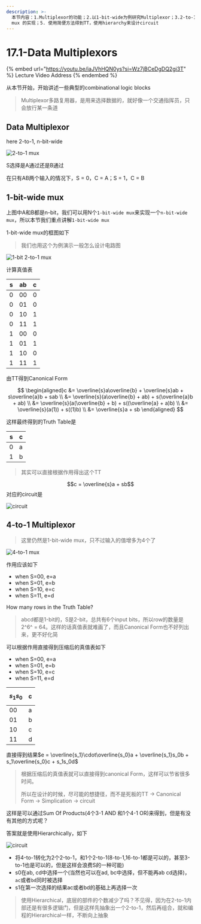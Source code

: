 ```yaml
---
description: >-
  本节内容：1.Multiplexor的功能；2.以1-bit-wide为例研究Multiplexor；3.2-to-1 mux的实现；4. 4-to1
  mux 的实现；5. 使用简便方法得到TT，使用hierarchy来设计circuit
---
```


# 17.1-Data Multiplexors

{% embed url="https://youtu.be/iaJVhHQN0ys?si=Wz7jBCeDgDQ2gi3T" %}
Lecture Video Address
{% endembed %}

从本节开始，开始讲述一些典型的combinational logic blocks

> Multiplexor多路复用器，是用来选择数据的，就好像一个交通指挥员，只会放行某一条道

## Data Multiplexor

here 2-to-1, n-bit-wide

![2-to-1 mux](.image/image-20240613201342017.png)

S选择是A通过还是B通过

在只有AB两个输入的情况下，S = 0，C = A；S = 1，C = B

## 1-bit-wide mux

上图中A和B都是n-bit，我们可以用N个`1-bit-wide mux`来实现一个`n-bit-wide mux`，所以本节我们重点讲解`1-bit-wide mux`

1-bit-wide mux的框图如下

> 我们也用这个为例演示一般怎么设计电路图

![1-bit 2-to-1 mux](.image/image-20240613201414984.png)

计算真值表

| s | ab | c |
| - | -- | - |
| 0 | 00 | 0 |
| 0 | 01 | 0 |
| 0 | 10 | 1 |
| 0 | 11 | 1 |
| 1 | 00 | 0 |
| 1 | 01 | 1 |
| 1 | 10 | 0 |
| 1 | 11 | 1 |

由TT得到Canonical Form

$$
\begin{aligned}c &= \overline{s}a\overline{b} + \overline{s}ab + s\overline{a}b + sab \\ &= \overline{s}(a\overline{b} + ab) + s(\overline{a}b + ab) \\ &= \overline{s}(a(\overline{b} + b) + s((\overline{a} + a)b) \\ &= \overline{s}(a(1)) + s((1)b) \\ &= \overline{s}a + sb \end{aligned}
$$

这样最终得到的Truth Table是

| s | c |
| - | - |
| 0 | a |
| 1 | b |

> 其实可以直接根据作用得出这个TT

$$c = \overline{s}a + sb$$ 对应的circuit是

![circuit](.image/image-20240613202111801.png)

## 4-to-1 Multiplexor

> 这里仍然是1-bit-wide mux，只不过输入的值增多为4个了

![4-to-1 mux](.image/image-20240613202424381.png)

作用应该如下

* when S=00, e=a
* when S=01, e=b
* when S=10, e=c
* when S=11, e=d

How many rows in the Truth Table?

> abcd都是1-bit的，S是2-bit，总共有6个input bits，所以row的数量是2^6^ = 64。这样的话真值表就难画了，而且Canonical Form也不好列出来，更不好化简

可以根据作用直接得到压缩后的真值表如下

* when S=00, e=a
* when S=01, e=b
* when S=10, e=c
* when S=11, e=d

| $$s_1s_0$$ | c    |
| ---------- | ---- |
| 00         | a    |
| 01         | b    |
| 10         | c    |
| 11         | d    |

直接得到结果$e = \overline{s_1}\cdot\overline{s_0}a + \overline{s_1}s_0b + s_1\overline{s_0}c + s_1s_0d$

> 根据压缩后的真值表就可以直接得到canonical Form，这样可以节省很多时间。
>
> 所以在设计的时候，尽可能的想捷径，而不是死板的TT → Canonical Form → Simplication → circuit

这样是可以通过Sum Of Products(4个3-1 AND 和1个4-1 OR)来得到，但是有没有其他的方式呢？

答案就是使用Hierarchically，如下

![circuit](.image/image-20240613202719570.png)

* 将4-to-1转化为2个2-to-1，和1个2-to-1(8-to-1,16-to-1都是可以的，甚至3-to-1也是可以的，但是这样会浪费S的一种可能)
* s0在ab, cd中选择一个(当然也可以在ad, bc中选择，但不能再ab cd选择)，`ac`或者`bd`同时被选择
* s1在第一次选择的结果ac或者bd的基础上再选择一次

> 使用Hierarchical，底层的部件的个数减少了吗？不见得，因为在2-to-1内部还是有很多逻辑门，但是这样先抽象出一个2-to-1，然后再组合，就和编程的Hierarchical一样，不断向上抽象
